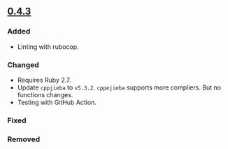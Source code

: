## [0.4.3](https://github.com/erickguan/cppjieba_rb/compare/v0.4.2...v0.4.3) ##

### Added

- Linting with rubocop.

### Changed

- Requires Ruby 2.7.
- Update `cppjieba` to `v5.3.2`. `cppejieba` supports more compliers. But no functions changes.
- Testing with GitHub Action.

### Fixed


### Removed
